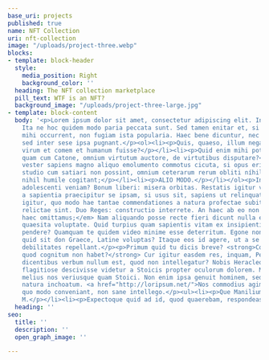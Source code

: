 ```yaml
---
base_uri: projects
published: true
name: NFT Collection
uri: nft-collection
image: "/uploads/project-three.webp"
blocks:
- template: block-header
  style:
    media_position: Right
    background_color: ''
  heading: The NFT collection marketplace
  pill_text: WTF is an NFT?
  background_image: "/uploads/project-three-large.jpg"
- template: block-content
  body: '<p>Lorem ipsum dolor sit amet, consectetur adipiscing elit. In schola desinis.
    Ita ne hoc quidem modo paria peccata sunt. Sed tamen enitar et, si minus multa
    mihi occurrent, non fugiam ista popularia. Haec bene dicuntur, nec ego repugno,
    sed inter sese ipsa pugnant.</p><ol><li><p>Quis, quaeso, illum negat et bonum
    virum et comem et humanum fuisse?</p></li><li><p>Quid enim mihi potest esse optatius
    quam cum Catone, omnium virtutum auctore, de virtutibus disputare?</p></li><li><p>Sic
    vester sapiens magno aliquo emolumento commotus cicuta, si opus erit, dimicabit.</p></li><li><p>Quo
    studio cum satiari non possint, omnium ceterarum rerum obliti níhil abiectum,
    nihil humile cogitant;</p></li><li><p>ALIO MODO.</p></li></ol><p>Inquit, dasne
    adolescenti veniam? Bonum liberi: misera orbitas. Restatis igitur vos; Itaque
    a sapientia praecipitur se ipsam, si usus sit, sapiens ut relinquat.</p><p>Quaero
    igitur, quo modo hae tantae commendationes a natura profectae subito a sapientia
    relictae sint. Duo Reges: constructio interrete. An haec ab eo non dicuntur? <em>Sed
    haec omittamus;</em> Nam aliquando posse recte fieri dicunt nulla expectata nec
    quaesita voluptate. Quid turpius quam sapientis vitam ex insipientium sermone
    pendere? Quamquam te quidem video minime esse deterritum. Egone non intellego,
    quid sit don Graece, Latine voluptas? Itaque eos id agere, ut a se dolores, morbos,
    debilitates repellant.</p><p>Primum quid tu dicis breve? <strong>Comprehensum,
    quod cognitum non habet?</strong> Cur igitur easdem res, inquam, Peripateticis
    dicentibus verbum nullum est, quod non intellegatur? Nobis Heracleotes ille Dionysius
    flagitiose descivisse videtur a Stoicis propter oculorum dolorem. Multoque hoc
    melius nos veriusque quam Stoici. Non enim ipsa genuit hominem, sed accepit a
    natura inchoatum. <a href="http://loripsum.net/">Nos commodius agimus.</a> Haec
    quo modo conveniant, non sane intellego.</p><ul><li><p>Que Manilium, ab iisque
    M.</p></li><li><p>Expectoque quid ad id, quod quaerebam, respondeas.</p></li></ul>'
  heading: ''
seo:
  title: ''
  description: ''
  open_graph_image: ''

---
```

